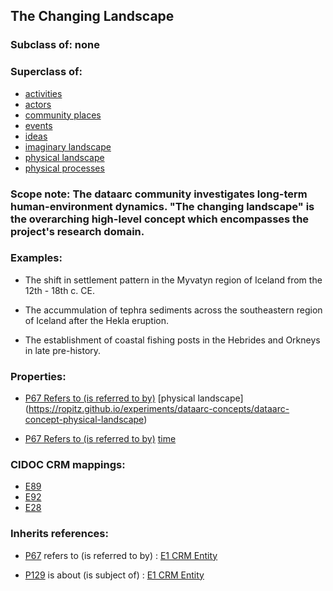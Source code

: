 
## The Changing Landscape


###  Subclass of: none
###  Superclass of:
* [activities](https://ropitz.github.io/experiments/dataarc-concepts/dataarc-concept-activities) 
* [actors](https://ropitz.github.io/experiments/dataarc-concepts/dataarc-concept-actors)
* [community places](https://ropitz.github.io/experiments/dataarc-concepts/dataarc-concept-community-places)
* [events](https://ropitz.github.io/experiments/dataarc-concepts/dataarc-concept-events)
* [ideas](https://ropitz.github.io/experiments/dataarc-concepts/dataarc-concept-ideas)
* [imaginary landscape](https://ropitz.github.io/experiments/dataarc-concepts/dataarc-concept-imaginary-landscape)
* [physical landscape](https://ropitz.github.io/experiments/dataarc-concepts/dataarc-concept-physical-landscape)
* [physical processes](https://ropitz.github.io/experiments/dataarc-concepts/dataarc-concept-physical-processes)

###  Scope note: The dataarc community investigates long-term human-environment dynamics. "The changing landscape" is the overarching high-level concept which encompasses the project's research domain. 

### Examples: 

* The shift in settlement pattern in the Myvatyn region of Iceland from the 12th - 18th c. CE. 

* The accummulation of tephra sediments across the southeastern region of Iceland after the Hekla eruption.

* The establishment of coastal fishing posts in the Hebrides and Orkneys in late pre-history.

### Properties:

* [ P67 Refers to (is referred to by)](http://www.cidoc-crm.org/Property/p67-refers-to/version-6.2.1)
 [physical landscape] (https://ropitz.github.io/experiments/dataarc-concepts/dataarc-concept-physical-landscape)
 
* [P67 Refers to (is referred to by)](http://www.cidoc-crm.org/Property/p67-refers-to/version-6.2.1)
 [time](https://ropitz.github.io/experiments/dataarc-concepts/dataarc-concept-time)

### CIDOC CRM mappings: 

* [E89](http://www.cidoc-crm.org/Entity/E89-Propositional-Object/Version-6.2.1)
* [E92](http://www.cidoc-crm.org/Entity/E92-Spacetime-Volume/Version-6.2.1)
* [E28](http://www.cidoc-crm.org/Entity/E28-Conceptual-Object/Version-6.2.1)


### Inherits references:

* [P67](http://www.cidoc-crm.org/Property/p129-is-about/version-6.2.1) refers to (is referred to by) : [E1 CRM Entity](http://www.cidoc-crm.org/entity/e1-crm-entity/version-6.2.1)

* [P129](http://www.cidoc-crm.org/Property/p129-is-about/version-6.2.1) is about (is subject of) : [E1 CRM Entity](http://www.cidoc-crm.org/entity/e1-crm-entity/version-6.2.1)